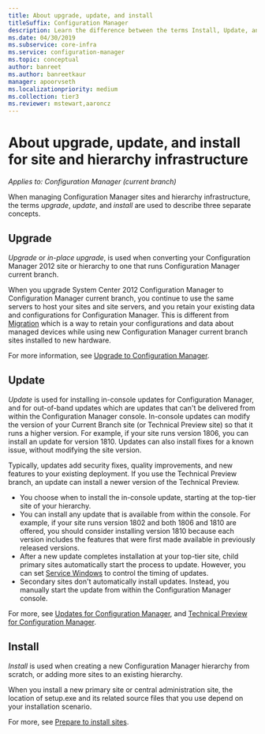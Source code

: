 ```yaml
---
title: About upgrade, update, and install
titleSuffix: Configuration Manager
description: Learn the difference between the terms Install, Update, and Upgrade, when managing Configuration Manager infrastructure.
ms.date: 04/30/2019
ms.subservice: core-infra
ms.service: configuration-manager
ms.topic: conceptual
author: banreet
ms.author: banreetkaur
manager: apoorvseth
ms.localizationpriority: medium
ms.collection: tier3
ms.reviewer: mstewart,aaroncz 
---
```


# About upgrade, update, and install for site and hierarchy infrastructure

*Applies to: Configuration Manager (current branch)*

When managing Configuration Manager sites and hierarchy infrastructure, the terms *upgrade*, *update*, and *install* are used to describe three separate concepts.

## Upgrade

*Upgrade* or *in-place upgrade*, is used when converting your Configuration Manager 2012 site or hierarchy to one that runs Configuration Manager current branch.

When you upgrade System Center 2012 Configuration Manager to Configuration Manager current branch, you continue to use the same servers to host your sites and site servers, and you retain your existing data and configurations for Configuration Manager.  This is different from [Migration](../migration/migrate-data-between-hierarchies.md) which is a way to retain your configurations and data about managed devices while using new Configuration Manager current branch sites installed to new hardware.

For more information, see [Upgrade to Configuration Manager](../servers/deploy/install/upgrade-to-configuration-manager.md).



## Update
*Update* is used for installing in-console updates for Configuration Manager, and for out-of-band updates which are updates that can't be delivered from within the Configuration Manager console. In-console updates can modify the version of your Current Branch site (or Technical Preview site) so that it runs a higher version. For example, if your site runs version 1806, you can install an update for version 1810. Updates can also install fixes for a known issue, without modifying the site version.      

Typically, updates add security fixes, quality improvements, and new features to your existing deployment. If you use the Technical Preview branch, an update can install a newer version of the Technical Preview.
- You choose when to install the in-console update, starting at the top-tier site of your hierarchy.
- You can install any update that is available from within the console. For example, if your site runs version 1802 and both 1806 and 1810 are offered, you should consider installing version 1810 because each version includes the features that were first made available in previously released versions.
- After a new update completes installation at your top-tier site, child primary sites automatically start the process to update. However, you can set [Service Windows](../servers/manage/service-windows.md) to control the timing of updates.
- Secondary sites don't automatically install updates. Instead, you manually start the update from within the Configuration Manager console.

For more, see [Updates for Configuration Manager](../servers/manage/updates.md), and [Technical Preview for Configuration Manager](../get-started/technical-preview.md).



## Install
*Install* is used when creating a new Configuration Manager hierarchy from scratch, or adding more sites to an existing hierarchy.  

When you install a new primary site or central administration site, the location of setup.exe and its related source files that you use depend on your installation scenario.

For more, see [Prepare to install sites](../servers/deploy/install/prepare-to-install-sites.md).
